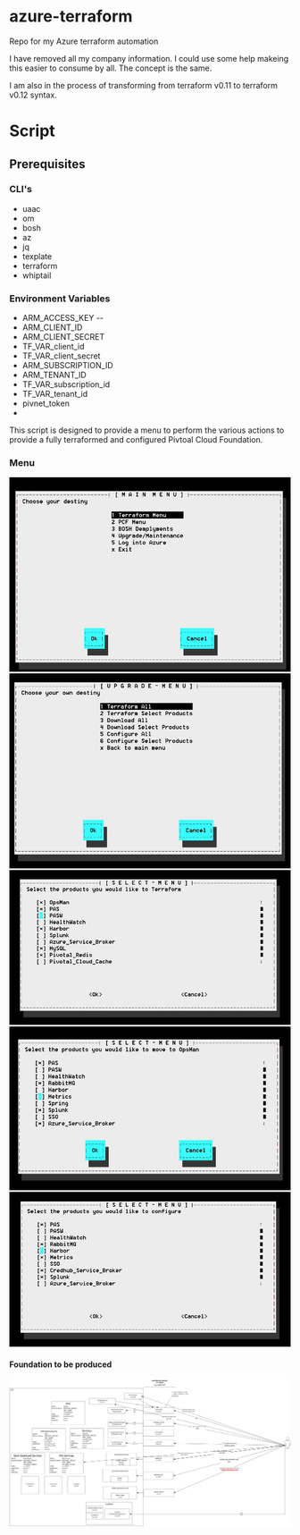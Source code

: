 # azure-terraform
Repo for my Azure terraform automation

I have removed all my company information.  I could use some help makeing this easier to consume by all.  The concept is the same.

I am also in the process of transforming from terraform v0.11 to terraform v0.12 syntax.

# Script
## Prerequisites
### CLI's
- uaac
- om
- bosh
- az
- jq
- texplate
- terraform
- whiptail
### Environment Variables
- ARM_ACCESS_KEY  -- 
- ARM_CLIENT_ID
- ARM_CLIENT_SECRET
- TF_VAR_client_id
- TF_VAR_client_secret
- ARM_SUBSCRIPTION_ID
- ARM_TENANT_ID
- TF_VAR_subscription_id
- TF_VAR_tenant_id
- pivnet_token
- 
This script is designed to provide a menu to perform the various actions to provide a fully terraformed and configured Pivtoal Cloud Foundation.

### Menu
![](images/whiptail1.jpg)
![](images/whiptail2.jpg)
![](images/whiptail-terraform.jpg)
![](images/whiptail-download.jpg)
![](images/whiptail-config.jpg)
#### Foundation to be produced
![](images/Foundation_Diagram.jpg)